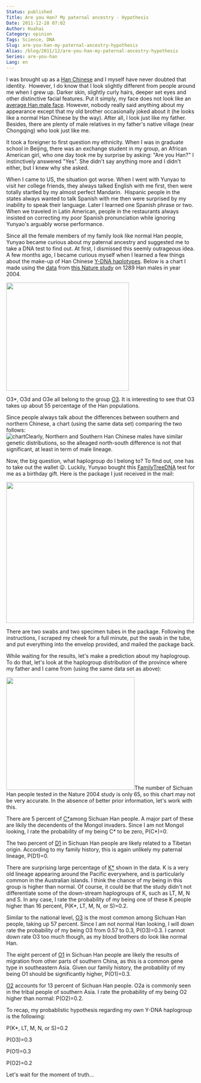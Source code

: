 ```yaml
---
Status: published
Title: Are you Han? My paternal ancestry - Hypothesis
Date: 2011-12-28 07:02
Author: Huahai
Category: opinion
Tags: Science, DNA
Slug: are-you-han-my-paternal-ancestry-hypothesis
Alias: /blog/2011/12/are-you-han-my-paternal-ancestry-hypothesis
Series: are-you-han
Lang: en
---
```


I was brought up as a [Han Chinese](https://en.wikipedia.org/wiki/Han_Chinese) and I myself have never doubted that identity.  However, I do know that I look slightly different from people around me when I grew up. Darker skin, slightly curly hairs, deeper set eyes and other distinctive facial features. Put it simply, my face does not look like an [average Han male face](https://pmsol3.files.wordpress.com/2009/08/chineseaverageman.jpg?w=490). However, nobody really said anything about my appearance except that my old brother occasionally joked about it (he looks like a normal Han Chinese by the way). After all, I look just like my father. Besides, there are plenty of male relatives in my father's native village (near Chongqing) who look just like me.

It took a foreigner to first question my ethnicity. When I was in graduate school in Beijing, there was an exchange student in my group, an African American girl, who one day took me by surprise by asking: "Are you Han?" I instinctively answered "Yes". She didn't say anything more and I didn't either, but I knew why she asked.

When I came to US, the situation got worse. When I went with Yunyao to visit her college friends, they always talked English with me first, then were totally startled by my almost perfect Mandarin.  Hispanic people in the states always wanted to talk Spanish with me then were surprised by my inability to speak their language. Later I learned one Spanish phrase or two. When we traveled in Latin American, people in the restaurants always insisted on correcting my poor Spanish pronunciation while ignoring Yunyao's arguably worse performance. 

Since all the female members of my family look like normal Han people, Yunyao became curious about my paternal ancestry and suggested me to take a DNA test to find out. At first, I dismissed this seemly outrageous idea. A few months ago, I became curious myself when I learned a few things about the make-up of Han Chinese [Y-DNA haplotypes](https://en.wikipedia.org/wiki/Human_Y-chromosome_DNA_haplogroup). Below is a chart I made using the [data](https://www.nature.com/nature/journal/v431/n7006/extref/nature02878-s2.doc) from [this Nature study](https://www.nature.com/nature/journal/v431/n7006/abs/nature02878.html) on 1289 Han males in year 2004.

<img src="https://farm8.staticflickr.com/7167/6590228355_f274b09342.jpg" width="327" height="288" />

O3\*, O3d and O3e all belong to the group [O3](https://en.wikipedia.org/wiki/Haplogroup_O3_%28Y-DNA%29). It is interesting to see that O3 takes up about 55 percentage of the Han populations. 

Since people always talk about the differences between southern and northern Chinese, a chart (using the same data set) comparing the two follows:  
![chart](https://farm8.staticflickr.com/7145/6590358575_7450cf0f53.jpg)Clearly, Northern and Southern Han Chinese males have similar genetic distributions, so the alleaged north-south difference is not that significant, at least in term of male lineage.

Now, the big question, what haplogroup do I belong to? To find out, one has to take out the wallet 😛. Luckily, Yunyao bought this [FamilyTreeDNA](https://www.familytreedna.com/) test for me as a birthday gift. Here is the package I just received in the mail:

<img src="https://farm8.staticflickr.com/7020/6586266841_318f2ebdc4.jpg" width="500" height="375" />

There are two swabs and two specimen tubes in the package. Following the instructions, I scraped my cheek for a full minute, put the swab in the tube, and put everything into the envelop provided, and mailed the package back.

While waiting for the results, let's make a prediction about my haplogroup. To do that, let's look at the haplogroup distribution of the province where my father and I came from (using the same data set as above):

<img src="https://farm8.staticflickr.com/7157/6590534263_621207bf2c.jpg" width="342" height="300" />The number of Sichuan Han people tested in the Nature 2004 study is only 65, so this chart may not be very accurate. In the absence of better prior information, let's work with this. 

There are 5 percent of [C\*](https://en.wikipedia.org/wiki/Haplogroup_C3_%28Y-DNA%29)among Sichuan Han people. A major part of these are likily the decendents of the Mongol invaders. Since I am not Mongol looking, I rate the probability of my being C\* to be zero, P(C\*)=0.

The two percent of [D1](https://en.wikipedia.org/wiki/Haplogroup_D1_%28Y-DNA%29) in Sichuan Han people are likely related to a Tibetan origin. According to my family history, this is again unlikely my paternal lineage, P(D1)=0.

There are surprising large percentage of [K\*](https://en.wikipedia.org/wiki/Haplogroup_K_%28Y-DNA%29) shown in the data. K is a very old lineage appearing around the Pacific everywhere, and is particularly common in the Australian islands. I think the chance of my being in this group is higher than normal. Of course, it could be that the study didn't not differentiate some of the down-stream haplogroups of K, such as LT, M, N and S. In any case, I rate the probability of my being one of these K people higher than 16 percent, P(K\*, LT, M, N, or S)=0.2.  

Similar to the national level, [O3](https://en.wikipedia.org/wiki/Haplogroup_O3_%28Y-DNA%29) is the most common among Sichuan Han people, taking up 57 percent. Since I am not normal Han looking, I will down rate the probability of my being O3 from 0.57 to 0.3, P(O3)=0.3. I cannot down rate O3 too much though, as my blood brothers do look like normal Han.

The eight percent of [O1](https://en.wikipedia.org/wiki/Haplogroup_O1_%28Y-DNA%29) in Sichuan Han people are likely the results of migration from other parts of southern China, as this is a common gene type in southeastern Asia. Given our family history, the probability of my being O1 should be significantly higher, P(O1)=0.3.

[O2](https://en.wikipedia.org/wiki/Haplogroup_O2_%28Y-DNA%29) accounts for 13 percent of Sichuan Han people. O2a is commonly seen in the tribal people of southern Asia. I rate the probability of my being O2 higher than normal: P(O2)=0.2.

To recap, my probablistic hypothesis regarding my own Y-DNA haplogroup is the following:

P(K\*, LT, M, N, or S)=0.2

P(O3)=0.3

P(O1)=0.3

P(O2)=0.2

Let's wait for the moment of truth...
